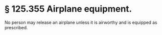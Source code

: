 # § 125.355   Airplane equipment.

No person may release an airplane unless it is airworthy and is equipped as prescribed. 




